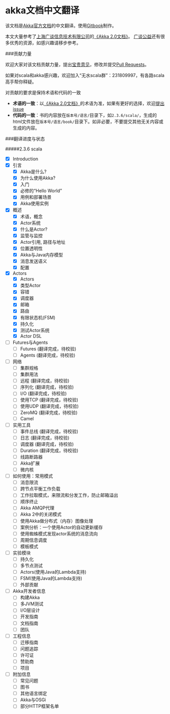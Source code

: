 akka文档中文翻译
===========

该文档是[Akka官方文档](http://akka.io/docs)的中文翻译。使用[Gitbook](https://www.gitbook.io/)制作。

本文大量参考了[上海广谈信息技术有限公司](http://www.gtan.com/)的[《Akka 2.0文档》](http://www.gtan.com/welfare04.html)。
[广谈公益](http://www.gtan.com/welfare.html)还有很多优秀的资源，如感兴趣请移步参考。

###贡献力量

欢迎大家对该文档贡献力量，提出[宝贵意见](../../issues)，修改并提交[Pull Requests](../../pulls)。

如果对scala和akka感兴趣，欢迎加入“无水scala群”：231809997，有各路scala高手帮你释疑。

对贡献的要求是保持术语和代码的一致

* **术语的一致**：以[《Akka 2.0文档》](http://www.gtan.com/welfare04.html)的术语为准，如果有更好的选择，欢迎[提出issue](../../issues)
* **代码的一致**：书的内容放在`版本号/语言/`目录下，如`2.3.6/scala/`，生成的html文件放在`版本号/语言/book/`目录下。如非必要，不要提交其他无关内容或生成的内容。

###翻译进度与状态

#####2.3.6 scala

* [x] Introduction
* [x] 引言
   * [x] Akka是什么?
   * [x] 为什么使用Akka?
   * [x] 入门
   * [x] 必修的“Hello World”
   * [x] 用例和部署场景
   * [x] Akka使用实例
* [x] 概述
   * [x] 术语，概念
   * [x] Actor系统
   * [x] 什么是Actor?
   * [x] 监管与监控
   * [x] Actor引用, 路径与地址
   * [x] 位置透明性
   * [x] Akka与Java内存模型
   * [x] 消息发送语义
   * [x] 配置
* [x] Actors
   * [x] Actors
   * [x] 类型Actor
   * [x] 容错
   * [x] 调度器
   * [x] 邮箱
   * [x] 路由
   * [x] 有限状态机(FSM)
   * [x] 持久化
   * [x] 测试Actor系统
   * [x] Actor DSL
* [ ] Futures与Agents
   * [ ] Futures (翻译完成，待校验)
   * [ ] Agents (翻译完成，待校验)
* [ ] 网络
   * [ ] 集群规格
   * [ ] 集群用法
   * [ ] 远程 (翻译完成，待校验)
   * [ ] 序列化 (翻译完成，待校验)
   * [ ] I/O (翻译完成，待校验)
   * [ ] 使用TCP (翻译完成，待校验)
   * [ ] 使用UDP (翻译完成，待校验)
   * [ ] ZeroMQ (翻译完成，待校验)
   * [ ] Camel
* [ ] 实用工具
   * [ ] 事件总线 (翻译完成，待校验)
   * [ ] 日志 (翻译完成，待校验)
   * [ ] 调度器 (翻译完成，待校验)
   * [ ] Duration (翻译完成，待校验)
   * [ ] 线路断路器
   * [ ] Akka扩展
   * [ ] 微内核
* [ ] 如何使用：常用模式
   * [ ] 消息限流
   * [ ] 跨节点平衡工作负载
   * [ ] 工作拉取模式，来限流和分发工作，防止邮箱溢出
   * [ ] 顺序终止
   * [ ] Akka AMQP代理
   * [ ] Akka 2中的关闭模式
   * [ ] 使用Akka做分布式（内存）图像处理
   * [ ] 案例分析：一个使用Actor的自动更新缓存
   * [ ] 使用蜘蛛模式发现actor系统的消息流向
   * [ ] 周期信息调度
   * [ ] 模板模式
* [ ] 实验模块
   * [ ] 持久化
   * [ ] 多节点测试
   * [ ] Actors(使用Java的Lambda支持)
   * [ ] FSM(使用Java的Lambda支持)
   * [ ] 外部贡献
* [ ] Akka开发者信息
   * [ ] 构建Akka
   * [ ] 多JVM测试
   * [ ] I/O层设计
   * [ ] 开发指南
   * [ ] 文档指南
   * [ ] 团队
* [ ] 工程信息
   * [ ] 迁移指南
   * [ ] 问题追踪
   * [ ] 许可证
   * [ ] 赞助商
   * [ ] 项目
* [ ] 附加信息
   * [ ] 常见问题
   * [ ] 图书
   * [ ] 其他语言绑定
   * [ ] Akka与OSGi
   * [ ] 部分HTTP框架名单
